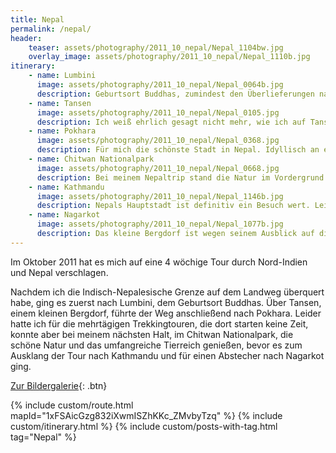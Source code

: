 ```yaml
---
title: Nepal
permalink: /nepal/
header:
    teaser: assets/photography/2011_10_nepal/Nepal_1104bw.jpg
    overlay_image: assets/photography/2011_10_nepal/Nepal_1110b.jpg
itinerary:
    - name: Lumbini
      image: assets/photography/2011_10_nepal/Nepal_0064b.jpg
      description: Geburtsort Buddhas, zumindest den Überlieferungen nach, und daher ein entsprechend wichtiger Ort im Buddhismus. Der Ort liegt nicht weit von der Indischen Grenze entfernt und eignet sich daher sehr gut als erster Halt, wenn man auf dem Landweg reist. Nach Varanasi definitiv ein ruhigerer Halt mit etlichen Tempel in der Umgebung, die man am besten per Fahrrad erkundet.
    - name: Tansen
      image: assets/photography/2011_10_nepal/Nepal_0105.jpg
      description: Ich weiß ehrlich gesagt nicht mehr, wie ich auf Tansen gekommen bin, die Idee dahinter war jedoch sich etwas an die Höhe zu gewöhnen bevor es weiter geht. Keine Ahnung ob es am Ende sinnvoll war oder nicht, war in jedem Fall ein entspanntes Bergdorf fernab des Massentourismus.
    - name: Pokhara
      image: assets/photography/2011_10_nepal/Nepal_0368.jpg
      description: Für mich die schönste Stadt in Nepal. Idyllisch an einem See gelegen, bietet sie Ausblick auf diverse Gebirgsketten und ist Ausgangspunkt von mehreren Trekkingtouren. Aber auch wenn man keine mehrtägigen Wanderungen unternimmt, kann man einige Berge als Tagestour erklimmen.
    - name: Chitwan Nationalpark
      image: assets/photography/2011_10_nepal/Nepal_0668.jpg
      description: Bei meinem Nepaltrip stand die Natur im Vordergrund und daher durfte ein Besuch im größten Nationalpark des Landes nicht fehlen. Selbst wenn ich keinen Tiger gesehen habe, so doch andere exotische Tierarten wie Nashörner, Elefanten, Krokodile und jede Menge Vögel.
    - name: Kathmandu
      image: assets/photography/2011_10_nepal/Nepal_1146b.jpg
      description: Nepals Hauptstadt ist definitiv ein Besuch wert. Leider wurden 2015 etliche historische Stätte durch ein Erdbeben zerstört, so dass ich nicht sagen kann was alles noch erhalten ist, aber der Stadtkern und die vielen Stupas und Tempel waren sehr beeindruckend.
    - name: Nagarkot
      image: assets/photography/2011_10_nepal/Nepal_1077b.jpg
      description: Das kleine Bergdorf ist wegen seinem Ausblick auf diverse Gebirgsketten, wie beispielsweise dem Everest, ein beliebtes Ausflugsziel. Man darf aber nicht vergessen, dass man für einen solchen Ausblick immer etwas Glück braucht. Aufgrund der Höhe war es dort auch deutlich frischer als im restlichen Land.
---
```


Im Oktober 2011 hat es mich auf eine 4 wöchige Tour durch Nord-Indien und Nepal verschlagen.

Nachdem ich die Indisch-Nepalesische Grenze auf dem Landweg überquert habe, ging es zuerst nach Lumbini, dem Geburtsort Buddhas.
Über Tansen, einem kleinen Bergdorf, führte der Weg anschließend nach Pokhara. 
Leider hatte ich für die mehrtägigen Trekkingtouren, die dort starten keine Zeit, konnte aber bei meinem nächsten Halt, im Chitwan Nationalpark, 
die schöne Natur und das umfangreiche Tierreich genießen, bevor es zum Ausklang der Tour nach Kathmandu und für einen Abstecher nach Nagarkot ging.

[Zur Bildergalerie](/photography/nepal-2011/){: .btn}

{% include custom/route.html mapId="1xFSAicGzg832iXwmISZhKKc_ZMvbyTzq" %}
{% include custom/itinerary.html %}
{% include custom/posts-with-tag.html tag="Nepal" %}
